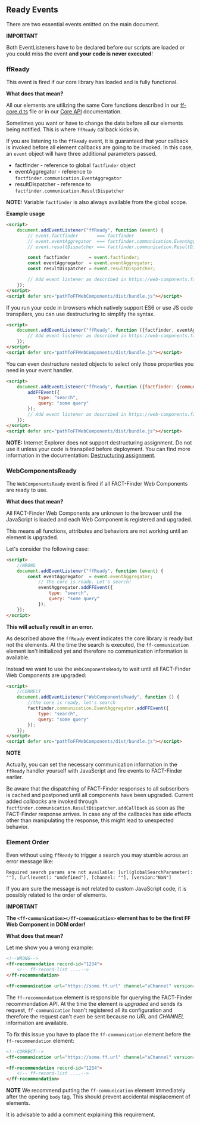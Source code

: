 ## Ready Events
There are two essential events emitted on the main document.

**IMPORTANT**

Both EventListeners have to be declared before our scripts are loaded or you could miss the event **and your code is never executed**!

### ffReady
This event is fired if our core library has loaded and is fully functional.

**What does that mean?**

All our elements are utilizing the same Core functions described in our [ff-core.d.ts](https://github.com/FACT-Finder-Web-Components/ff-web-components/blob/master/dist/ff-core.d.ts) file or in our [Core API](/api/4.x/core-result-dispatcher) documentation.

Sometimes you want or have to change the data before all our elements being notified. This is where `ffReady` callback kicks in.

If you are listening to the `ffReady` event, it is guaranteed that your callback is invoked before all element callbacks are going to be invoked.
In this case, an `event` object will have three additional parameters passed.
* factfinder - reference to global `factfinder` object
* eventAggregator - reference to `factfinder.communication.EventAggregator`
* resultDispatcher - reference to `factfinder.communication.ResultDispatcher`

**NOTE:**
 Variable `factfinder` is also always available from the global scope.

**Example usage**
```html
<script>
    document.addEventListener("ffReady", function (event) {
        // event.factfinder       === factfinder
        // event.eventAggregator  === factfinder.communication.EventAggregator
        // event.resultDispatcher === factfinder.communication.ResultDispatcher

        const factfinder       = event.factfinder;
        const eventAggregator  = event.eventAggregator;
        const resultDispatcher = event.resultDispatcher;

        // Add event listener as described in https://web-components.fact-finder.de/api/core-result-dispatcher
    });
</script>
<script defer src="pathToFFWebComponents/dist/bundle.js"></script>
```

If you run your code in browsers which natively support ES6 or use JS code transpilers, you can use destructuring to simplify the syntax.
```html
<script>
    document.addEventListener("ffReady", function ({factfinder, eventAggregator, resultDispatcher}) {
        // Add event listener as described in https://web-components.fact-finder.de/api/core-result-dispatcher
    });
</script>
<script defer src="pathToFFWebComponents/dist/bundle.js"></script>
```
You can even destructure nested objects to select only those properties you need in your event handler.
```html
<script>
    document.addEventListener("ffReady", function ({factfinder: {communication: {EventAggregator: {addFFEvent}}}}) {
        addFFEvent({
            type: "search",
            query: "some query"
        });
        // Add event listener as described in https://web-components.fact-finder.de/api/core-result-dispatcher
    });
</script>
<script defer src="pathToFFWebComponents/dist/bundle.js"></script>
```
**NOTE:**
Internet Explorer does not support destructuring assignment. Do not use it unless your code is transpiled before deployment.
You can find more information in the documentation: [Destructuring assignment](https://developer.mozilla.org/docs/Web/JavaScript/Reference/Operators/Destructuring_assignment).

### WebComponentsReady
The `WebComponentsReady` event is fired if all FACT-Finder Web Components are ready to use.

**What does that mean?**

All FACT-Finder Web Components are unknown to the browser until the JavaScript is loaded and each Web Component is registered and upgraded.

This means all functions, attributes and behaviors are not working until an element is upgraded.

Let's consider the following case:
```html
<script>
    //WRONG
    document.addEventListener("ffReady", function (event) {
        const eventAggregator  = event.eventAggregator;
            // The core is ready. Let's search!
            eventAggregator.addFFEvent({
                type: "search",
                query: "some query"
            });
    });
</script>
```

**This will actually result in an error.**

As described above the `ffReady` event indicates the core library is ready but not the elements.
At the time the search is executed, the `ff-communication` element isn't initialized yet and therefore no communication information is available.

Instead we want to use the `WebComponentsReady` to wait until all FACT-Finder Web Components are upgraded:
```html
<script>
    //CORRECT
    document.addEventListener("WebComponentsReady", function () {
        //the core is ready, let's search
        factfinder.communication.EventAggregator.addFFEvent({
            type: "search",
            query: "some query"
        });
    });
</script>
<script defer src="pathToFFWebComponents/dist/bundle.js"></script>
```

**NOTE**

Actually, you can set the necessary communication information in the `ffReady` handler yourself with JavaScript and fire events to FACT-Finder earlier.

Be aware that the dispatching of FACT-Finder responses to all subscribers is cached and postponed until all components have been upgraded.
Current added _callbacks_ are invoked through `factfinder.communication.ResultDispatcher.addCallback` as soon as the FACT-Finder response arrives.
In case any of the callbacks has side effects other than manipulating the response, this might lead to unexpected behavior.


### Element Order
Even without using `ffReady` to trigger a search you may stumble across an error message like:

`Required search params are not available: [url(globalSearchParameter): ""], [url(event): "undefined"], [channel: ""], [version:"NaN"]`

If you are sure the message is not related to custom JavaScript code, it is possibly related to the order of elements.

**IMPORTANT**

**The `<ff-communication></ff-communication>` element has to be the first FF Web Component in DOM order!**

**What does that mean?**

Let me show you a wrong example:

```html
<!--WRONG-->
<ff-recommendation record-id="1234">
    <!-- ff-record-list ....-->
</ff-recommendation>

<ff-communication url="https://some.ff.url" channel="aChannel" version="ng" api="v4"></ff-communication>
```

The `ff-recommendation` element is responsible for querying the FACT-Finder recommendation API.
At the time the element is _upgraded_ and sends its request, `ff-communication` hasn't registered all its configuration and therefore the request can't even be sent because no _URL_ and _CHANNEL_ information are available.

To fix this issue you have to place the `ff-communication` element before the `ff-recommendation` element:
```html
<!--CORRECT-->
<ff-communication url="https://some.ff.url" channel="aChannel" version="ng" api="v4"></ff-communication>

<ff-recommendation record-id="1234">
    <!-- ff-record-list ....-->
</ff-recommendation>
```

**NOTE**
We recommend putting the `ff-communication` element immediately after the opening `body` tag.
This should prevent accidental misplacement of elements.

It is advisable to add a comment explaining this requirement.
